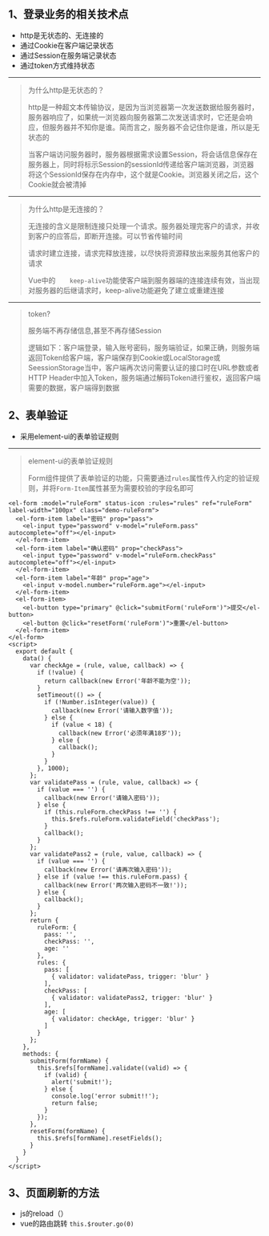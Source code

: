 ## 1、登录业务的相关技术点

- http是无状态的、无连接的
- 通过Cookie在客户端记录状态
- 通过Session在服务端记录状态
- 通过token方式维持状态

------

> 为什么http是无状态的？
>
> http是一种超文本传输协议，是因为当浏览器第一次发送数据给服务器时，服务器响应了，如果统一浏览器向服务器第二次发送请求时，它还是会响应，但服务器并不知你是谁。简而言之，服务器不会记住你是谁，所以是无状态的
>
> 当客户端访问服务器时，服务器根据需求设置Session，将会话信息保存在服务器上，同时将标示Session的sessionId传递给客户端浏览器，浏览器将这个SessionId保存在内存中，这个就是Cookie。浏览器关闭之后，这个Cookie就会被清掉

------

> 为什么http是无连接的？
>
> 无连接的含义是限制连接只处理一个请求。服务器处理完客户的请求，并收到客户的应答后，即断开连接。可以节省传输时间
>
> 请求时建立连接，请求完释放连接，以尽快将资源释放出来服务其他客户的请求
>
> Vue中的`	keep-alive`功能使客户端到服务器端的连接连续有效，当出现对服务器的后继请求时，keep-alive功能避免了建立或重建连接

------

> token?
>
> 服务端不再存储信息,甚至不再存储Session
>
> 逻辑如下：客户端登录，输入账号密码，服务端验证，如果正确，则服务端返回Token给客户端，客户端保存到Cookie或LocalStorage或SeessionStorage当中，客户端再次访问需要认证的接口时在URL参数或者HTTP Header中加入Token，服务端通过解码Token进行鉴权，返回客户端需要的数据，客户端得到数据



## 2、表单验证

- 采用element-ui的表单验证规则



------

> element-ui的表单验证规则
>
> Form组件提供了表单验证的功能，只需要通过`rules`属性传入约定的验证规则，并将`Form-Item`属性甚至为需要校验的字段名即可

```vue
<el-form :model="ruleForm" status-icon :rules="rules" ref="ruleForm" label-width="100px" class="demo-ruleForm">
  <el-form-item label="密码" prop="pass">
    <el-input type="password" v-model="ruleForm.pass" autocomplete="off"></el-input>
  </el-form-item>
  <el-form-item label="确认密码" prop="checkPass">
    <el-input type="password" v-model="ruleForm.checkPass" autocomplete="off"></el-input>
  </el-form-item>
  <el-form-item label="年龄" prop="age">
    <el-input v-model.number="ruleForm.age"></el-input>
  </el-form-item>
  <el-form-item>
    <el-button type="primary" @click="submitForm('ruleForm')">提交</el-button>
    <el-button @click="resetForm('ruleForm')">重置</el-button>
  </el-form-item>
</el-form>
<script>
  export default {
    data() {
      var checkAge = (rule, value, callback) => {
        if (!value) {
          return callback(new Error('年龄不能为空'));
        }
        setTimeout(() => {
          if (!Number.isInteger(value)) {
            callback(new Error('请输入数字值'));
          } else {
            if (value < 18) {
              callback(new Error('必须年满18岁'));
            } else {
              callback();
            }
          }
        }, 1000);
      };
      var validatePass = (rule, value, callback) => {
        if (value === '') {
          callback(new Error('请输入密码'));
        } else {
          if (this.ruleForm.checkPass !== '') {
            this.$refs.ruleForm.validateField('checkPass');
          }
          callback();
        }
      };
      var validatePass2 = (rule, value, callback) => {
        if (value === '') {
          callback(new Error('请再次输入密码'));
        } else if (value !== this.ruleForm.pass) {
          callback(new Error('两次输入密码不一致!'));
        } else {
          callback();
        }
      };
      return {
        ruleForm: {
          pass: '',
          checkPass: '',
          age: ''
        },
        rules: {
          pass: [
            { validator: validatePass, trigger: 'blur' }
          ],
          checkPass: [
            { validator: validatePass2, trigger: 'blur' }
          ],
          age: [
            { validator: checkAge, trigger: 'blur' }
          ]
        }
      };
    },
    methods: {
      submitForm(formName) {
        this.$refs[formName].validate((valid) => {
          if (valid) {
            alert('submit!');
          } else {
            console.log('error submit!!');
            return false;
          }
        });
      },
      resetForm(formName) {
        this.$refs[formName].resetFields();
      }
    }
  }
</script>
```



## 3、页面刷新的方法

- js的reload（）
- vue的路由跳转  `this.$router.go(0)`
